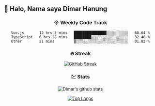 ## 👋 Halo, Nama saya **Dimar Hanung**

<center>

### :sunny: Weekly Code Track
<!--START_SECTION:waka-->

```text
Vue.js       12 hrs 5 mins   ███████████████░░░░░░░░░░   60.64 %
TypeScript   6 hrs 28 mins   ████████░░░░░░░░░░░░░░░░░   32.48 %
Other        21 mins         ▒░░░░░░░░░░░░░░░░░░░░░░░░   01.82 %
```

<!--END_SECTION:waka-->

### :fire: Streak

[![GitHub Streak](http://github-readme-streak-stats.herokuapp.com?user=dimar-hanung)](https://git.io/streak-stats)

### :chart: Stats

![Dimar's github stats](https://github-readme-stats.vercel.app/api?username=dimar-hanung&show_icons=true&theme=vue)

[![Top Langs](https://github-readme-stats.vercel.app/api/top-langs/?username=dimar-hanung)](#)

</center>
